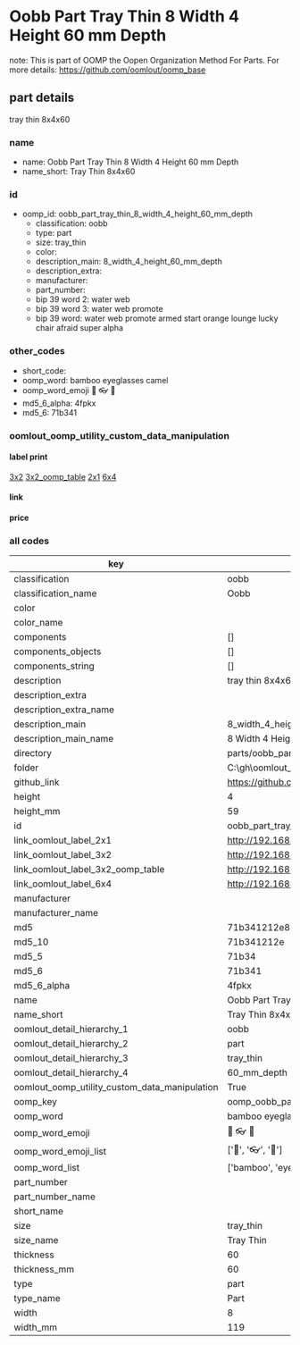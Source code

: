 # Oobb Part Tray Thin 8 Width 4 Height 60 mm Depth  

note: This is part of OOMP the Oopen Organization Method For Parts. For more details: https://github.com/oomlout/oomp_base

##  part details
  



tray thin 8x4x60



### name
* name: Oobb Part Tray Thin 8 Width 4 Height 60 mm Depth
* name_short: Tray Thin 8x4x60 
### id
* oomp_id: oobb_part_tray_thin_8_width_4_height_60_mm_depth
  * classification: oobb
  * type: part
  * size: tray_thin
  * color: 
  * description_main: 8_width_4_height_60_mm_depth
  * description_extra: 
  * manufacturer: 
  * part_number: 
  * bip 39 word 2: water web
  * bip 39 word 3: water web promote
  * bip 39 word: water web promote armed start orange lounge lucky chair afraid super alpha

### other_codes
* short_code: 
* oomp_word: bamboo eyeglasses camel
* oomp_word_emoji :bamboo: :eyeglasses: :camel:
* md5_6_alpha: 4fpkx
* md5_6: 71b341






### oomlout_oomp_utility_custom_data_manipulation
#### label print
[3x2](http://192.168.1.245:1112/?label=oomp%204fpkx)
[3x2_oomp_table](http://192.168.1.108:1112/?label=oomp%204fpkx)
[2x1](http://192.168.1.242:1112/?label=oomp%204fpkx)
[6x4](http://192.168.1.55:1112/?label=oomp%204fpkx)    

#### link

                              

#### price







### all codes 
| key | value |  
| --- | --- |  
| classification | oobb |  
| classification_name | Oobb |  
| color |  |  
| color_name |  |  
| components | [] |  
| components_objects | [] |  
| components_string | [] |  
| description | tray thin 8x4x60 |  
| description_extra |  |  
| description_extra_name |  |  
| description_main | 8_width_4_height_60_mm_depth |  
| description_main_name | 8 Width 4 Height 60 mm Depth |  
| directory | parts/oobb_part_tray_thin_8_width_4_height_60_mm_depth |  
| folder | C:\gh\oomlout_oobb_version_4_generated_parts\things\oobb_part_tray_thin_8_width_4_height_60_mm_depth |  
| github_link | https://github.com/oomlout/oomlout_oomp_part_src/tree/main/parts/oobb_part_tray_thin_8_width_4_height_60_mm_depth |  
| height | 4 |  
| height_mm | 59 |  
| id | oobb_part_tray_thin_8_width_4_height_60_mm_depth |  
| link_oomlout_label_2x1 | http://192.168.1.242:1112/?label=oomp%204fpkx |  
| link_oomlout_label_3x2 | http://192.168.1.245:1112/?label=oomp%204fpkx |  
| link_oomlout_label_3x2_oomp_table | http://192.168.1.108:1112/?label=oomp%204fpkx |  
| link_oomlout_label_6x4 | http://192.168.1.55:1112/?label=oomp%204fpkx |  
| manufacturer |  |  
| manufacturer_name |  |  
| md5 | 71b341212e84b08a6f6a50bd587e37be |  
| md5_10 | 71b341212e |  
| md5_5 | 71b34 |  
| md5_6 | 71b341 |  
| md5_6_alpha | 4fpkx |  
| name | Oobb Part Tray Thin 8 Width 4 Height 60 mm Depth |  
| name_short | Tray Thin 8x4x60  |  
| oomlout_detail_hierarchy_1 | oobb |  
| oomlout_detail_hierarchy_2 | part |  
| oomlout_detail_hierarchy_3 | tray_thin |  
| oomlout_detail_hierarchy_4 | 60_mm_depth |  
| oomlout_oomp_utility_custom_data_manipulation | True |  
| oomp_key | oomp_oobb_part_tray_thin_8_width_4_height_60_mm_depth |  
| oomp_word | bamboo eyeglasses camel |  
| oomp_word_emoji | :bamboo: :eyeglasses: :camel: |  
| oomp_word_emoji_list | [':bamboo:', ':eyeglasses:', ':camel:'] |  
| oomp_word_list | ['bamboo', 'eyeglasses', 'camel'] |  
| part_number |  |  
| part_number_name |  |  
| short_name |  |  
| size | tray_thin |  
| size_name | Tray Thin |  
| thickness | 60 |  
| thickness_mm | 60 |  
| type | part |  
| type_name | Part |  
| width | 8 |  
| width_mm | 119 |  

